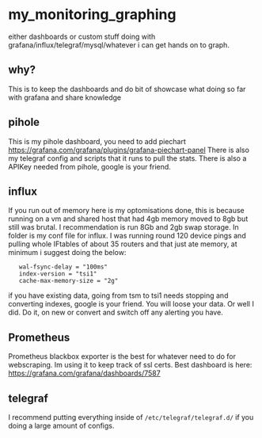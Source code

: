 # my_monitoring_graphing
either dashboards or custom stuff doing with grafana/influx/telegraf/mysql/whatever i can get hands on to graph.

## why? 

This is to keep the dashboards and do bit of showcase what doing so far with grafana and share knowledge

## pihole

This is my pihole dashboard, you need to add piechart https://grafana.com/grafana/plugins/grafana-piechart-panel 
There is also my telegraf config and scripts that it runs to pull the stats. 
There is also a APIKey needed from pihole, google is your friend. 

## influx


If you run out of memory here is my optomisations done, this is because running on a vm and shared host that had 4gb memory moved to 8gb but still was brutal. I recommendation is run 8Gb and 2gb swap storage. In folder is my conf file for influx. I was running round 120 device pings and pulling whole IFtables of about 35 routers and that just ate memory, at minimum i suggest doing the below:

```
   wal-fsync-delay = "100ms"
   index-version = "tsi1"
   cache-max-memory-size = "2g"
```

if you have existing data, going from tsm to tsi1 needs stopping and converting indexes, google is your friend. You will loose your data. Or well I did. Do it, on new or convert and switch off any alerting you have. 

## Prometheus 

Prometheus blackbox exporter is the best for whatever need to do for webscraping. Im using it to keep track of ssl certs. Best dashboard is here: https://grafana.com/grafana/dashboards/7587 

## telegraf

I recommend putting everything inside of ```/etc/telegraf/telegraf.d/``` if you doing a large amount of configs. 


